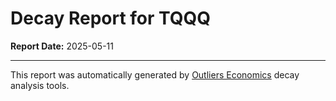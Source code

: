 # Decay Report for TQQQ

**Report Date:** 2025-05-11

---

This report was automatically generated by [Outliers Economics](https://outliersecon.com) decay analysis tools.